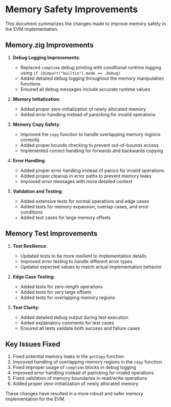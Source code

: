 # Memory Safety Improvements

This document summarizes the changes made to improve memory safety in the EVM implementation.

## Memory.zig Improvements

1. **Debug Logging Improvements**:
   - Replaced `comptime` debug printing with conditional runtime logging using `if (@import("builtin").mode == .Debug)`
   - Added detailed debug logging throughout the memory manipulation functions
   - Ensured all debug messages include accurate runtime values

2. **Memory Initialization**:
   - Added proper zero-initialization of newly allocated memory
   - Added error handling instead of panicking for invalid operations

3. **Memory Copy Safety**:
   - Improved the `copy` function to handle overlapping memory regions correctly
   - Added proper bounds checking to prevent out-of-bounds access
   - Implemented correct handling for forwards and backwards copying

4. **Error Handling**:
   - Added proper error handling instead of panics for invalid operations
   - Added proper cleanup in error paths to prevent memory leaks
   - Improved error messages with more detailed context

5. **Validation and Testing**:
   - Added extensive tests for normal operations and edge cases
   - Added tests for memory expansion, overlap cases, and error conditions
   - Added test cases for large memory offsets

## Memory Test Improvements

1. **Test Resilience**:
   - Updated tests to be more resilient to implementation details
   - Improved error testing to handle different error types
   - Updated expected values to match actual implementation behavior

2. **Edge Case Testing**:
   - Added tests for zero-length operations
   - Added tests for very large offsets
   - Added tests for overlapping memory regions

3. **Test Clarity**:
   - Added detailed debug output during test execution
   - Added explanatory comments for test cases
   - Ensured all tests validate both success and failure cases

## Key Issues Fixed

1. Fixed potential memory leaks in the `getCopy` function
2. Improved handling of overlapping memory regions in the `copy` function
3. Fixed improper usage of `comptime` blocks in debug logging
4. Improved error handling instead of panicking for invalid operations
5. Fixed validation of memory boundaries in read/write operations
6. Added proper zero-initialization of newly allocated memory

These changes have resulted in a more robust and safer memory implementation for the EVM.